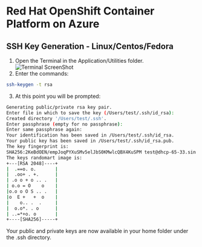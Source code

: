 # Red Hat OpenShift Container Platform on Azure

## SSH Key Generation - Linux/Centos/Fedora
1. Open the Terminal in the Application/Utilities folder.
![Terminal ScreenShot][terminal]
2. Enter the commands:
```bash
ssh-keygen -t rsa
```
3. At this point you will be prompted:

```bash
Generating public/private rsa key pair.
Enter file in which to save the key (/Users/test/.ssh/id_rsa):
Created directory '/Users/test/.ssh'.
Enter passphrase (empty for no passphrase):
Enter same passphrase again:
Your identification has been saved in /Users/test/.ssh/id_rsa.
Your public key has been saved in /Users/test/.ssh/id_rsa.pub.
The key fingerprint is:
SHA256:2KeBdOEN/empJoqPYXuSMv5elJbS0KMwlcQBX4KuSPM test@dhcp-65-33.sin.redhat.com
The keys randomart image is:
+---[RSA 2048]----+
|  .==o. o.       |
|  .oo+ . +.      |
| .o o + o .. .   |
| o.o = O    o    |
|o.o o O S .. .   |
|o  E +   +  o    |
|    o.. .  .     |
|  o.o*. . o      |
| ..=*+o. o       |
+----[SHA256]-----+
```

Your public and private keys are now available in your home folder under the .ssh directory.


[terminal]:  https://github.com/openshift/openshift-ansible-contrib/raw/master/reference-architecture/azure-ansible/images/terminal.png
